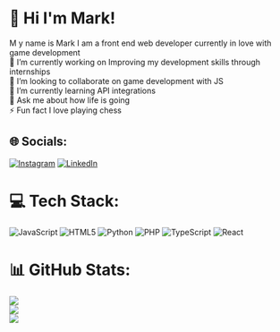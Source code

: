 # 👋 Hi I'm Mark!
M y name is Mark I am a front end web developer currently in love with game development<br>🔭 I’m currently working on Improving my development skills through internships<br>👯 I’m looking to collaborate on game development with JS<br>🌱 I’m currently learning API integrations<br>💬 Ask me about how life is going<br>⚡ Fun fact I love playing chess


## 🌐 Socials:
[![Instagram](https://img.shields.io/badge/Instagram-%23E4405F.svg?logo=Instagram&logoColor=white)](https://instagram.com/m.a.r.k_yrn) [![LinkedIn](https://img.shields.io/badge/LinkedIn-%230077B5.svg?logo=linkedin&logoColor=white)](https://linkedin.com/in/MarkMwangi) 

# 💻 Tech Stack:
![JavaScript](https://img.shields.io/badge/javascript-%23323330.svg?style=for-the-badge&logo=javascript&logoColor=%23F7DF1E) ![HTML5](https://img.shields.io/badge/html5-%23E34F26.svg?style=for-the-badge&logo=html5&logoColor=white) ![Python](https://img.shields.io/badge/python-3670A0?style=for-the-badge&logo=python&logoColor=ffdd54) ![PHP](https://img.shields.io/badge/php-%23777BB4.svg?style=for-the-badge&logo=php&logoColor=white) ![TypeScript](https://img.shields.io/badge/typescript-%23007ACC.svg?style=for-the-badge&logo=typescript&logoColor=white) ![React](https://img.shields.io/badge/react-%2320232a.svg?style=for-the-badge&logo=react&logoColor=%2361DAFB)
# 📊 GitHub Stats:
![](https://github-readme-stats.vercel.app/api?username=CodeByMarkh&theme=dark&hide_border=false&include_all_commits=true&count_private=true)<br/>
![](https://github-readme-streak-stats.herokuapp.com/?user=CodeByMarkh&theme=dark&hide_border=false)<br/>
![](https://github-readme-stats.vercel.app/api/top-langs/?username=CodeByMarkh&theme=dark&hide_border=false&include_all_commits=true&count_private=true&layout=compact)

<!-- Proudly created with GPRM ( https://gprm.itsvg.in ) -->



